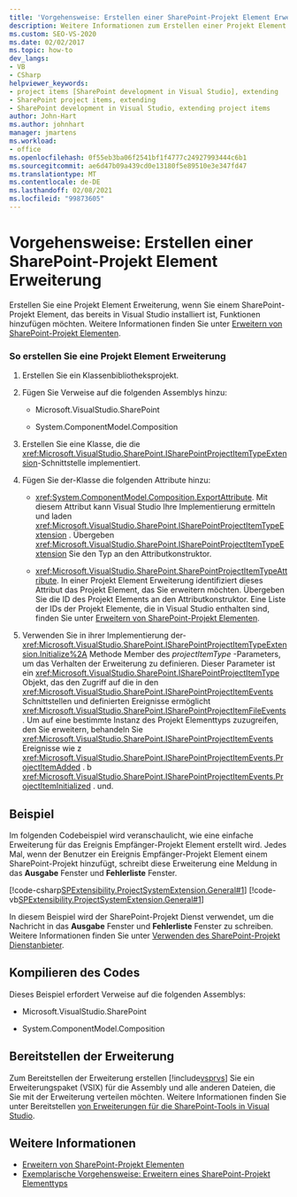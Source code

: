 ```yaml
---
title: 'Vorgehensweise: Erstellen einer SharePoint-Projekt Element Erweiterung | Microsoft-Dokumentation'
description: Weitere Informationen zum Erstellen einer Projekt Element Erweiterung finden Sie unter Hinzufügen von Funktionen zu einem SharePoint-Projekt Element, das bereits in Visual Studio installiert ist.
ms.custom: SEO-VS-2020
ms.date: 02/02/2017
ms.topic: how-to
dev_langs:
- VB
- CSharp
helpviewer_keywords:
- project items [SharePoint development in Visual Studio], extending
- SharePoint project items, extending
- SharePoint development in Visual Studio, extending project items
author: John-Hart
ms.author: johnhart
manager: jmartens
ms.workload:
- office
ms.openlocfilehash: 0f55eb3ba06f2541bf1f4777c24927993444c6b1
ms.sourcegitcommit: ae6d47b09a439cd0e13180f5e89510e3e347fd47
ms.translationtype: MT
ms.contentlocale: de-DE
ms.lasthandoff: 02/08/2021
ms.locfileid: "99873605"
---
```

# <a name="how-to-create-a-sharepoint-project-item-extension"></a>Vorgehensweise: Erstellen einer SharePoint-Projekt Element Erweiterung
  Erstellen Sie eine Projekt Element Erweiterung, wenn Sie einem SharePoint-Projekt Element, das bereits in Visual Studio installiert ist, Funktionen hinzufügen möchten. Weitere Informationen finden Sie unter [Erweitern von SharePoint-Projekt Elementen](../sharepoint/extending-sharepoint-project-items.md).

### <a name="to-create-a-project-item-extension"></a>So erstellen Sie eine Projekt Element Erweiterung

1. Erstellen Sie ein Klassenbibliotheksprojekt.

2. Fügen Sie Verweise auf die folgenden Assemblys hinzu:

    - Microsoft.VisualStudio.SharePoint

    - System.ComponentModel.Composition

3. Erstellen Sie eine Klasse, die die <xref:Microsoft.VisualStudio.SharePoint.ISharePointProjectItemTypeExtension>-Schnittstelle implementiert.

4. Fügen Sie der-Klasse die folgenden Attribute hinzu:

    - <xref:System.ComponentModel.Composition.ExportAttribute>. Mit diesem Attribut kann Visual Studio Ihre Implementierung ermitteln und laden <xref:Microsoft.VisualStudio.SharePoint.ISharePointProjectItemTypeExtension> . Übergeben <xref:Microsoft.VisualStudio.SharePoint.ISharePointProjectItemTypeExtension> Sie den Typ an den Attributkonstruktor.

    - <xref:Microsoft.VisualStudio.SharePoint.SharePointProjectItemTypeAttribute>. In einer Projekt Element Erweiterung identifiziert dieses Attribut das Projekt Element, das Sie erweitern möchten. Übergeben Sie die ID des Projekt Elements an den Attributkonstruktor. Eine Liste der IDs der Projekt Elemente, die in Visual Studio enthalten sind, finden Sie unter [Erweitern von SharePoint-Projekt Elementen](../sharepoint/extending-sharepoint-project-items.md).

5. Verwenden Sie in ihrer Implementierung der- <xref:Microsoft.VisualStudio.SharePoint.ISharePointProjectItemTypeExtension.Initialize%2A> Methode Member des *projectItemType* -Parameters, um das Verhalten der Erweiterung zu definieren. Dieser Parameter ist ein <xref:Microsoft.VisualStudio.SharePoint.ISharePointProjectItemType> Objekt, das den Zugriff auf die in den <xref:Microsoft.VisualStudio.SharePoint.ISharePointProjectItemEvents> Schnittstellen und definierten Ereignisse ermöglicht <xref:Microsoft.VisualStudio.SharePoint.ISharePointProjectItemFileEvents> . Um auf eine bestimmte Instanz des Projekt Elementtyps zuzugreifen, den Sie erweitern, behandeln Sie <xref:Microsoft.VisualStudio.SharePoint.ISharePointProjectItemEvents> Ereignisse wie z <xref:Microsoft.VisualStudio.SharePoint.ISharePointProjectItemEvents.ProjectItemAdded> . b <xref:Microsoft.VisualStudio.SharePoint.ISharePointProjectItemEvents.ProjectItemInitialized> . und.

## <a name="example"></a>Beispiel
 Im folgenden Codebeispiel wird veranschaulicht, wie eine einfache Erweiterung für das Ereignis Empfänger-Projekt Element erstellt wird. Jedes Mal, wenn der Benutzer ein Ereignis Empfänger-Projekt Element einem SharePoint-Projekt hinzufügt, schreibt diese Erweiterung eine Meldung in das **Ausgabe** Fenster und **Fehlerliste** Fenster.

 [!code-csharp[SPExtensibility.ProjectSystemExtension.General#1](../sharepoint/codesnippet/CSharp/projectsystemexamples/extension/projectitemextension.cs#1)]
 [!code-vb[SPExtensibility.ProjectSystemExtension.General#1](../sharepoint/codesnippet/VisualBasic/projectsystemexamples/extension/projectitemextension.vb#1)]

 In diesem Beispiel wird der SharePoint-Projekt Dienst verwendet, um die Nachricht in das **Ausgabe** Fenster und **Fehlerliste** Fenster zu schreiben. Weitere Informationen finden Sie unter [Verwenden des SharePoint-Projekt Dienstanbieter](../sharepoint/using-the-sharepoint-project-service.md).

## <a name="compile-the-code"></a>Kompilieren des Codes
 Dieses Beispiel erfordert Verweise auf die folgenden Assemblys:

- Microsoft.VisualStudio.SharePoint

- System.ComponentModel.Composition

## <a name="deploy-the-extension"></a>Bereitstellen der Erweiterung
 Zum Bereitstellen der Erweiterung erstellen [!include[vsprvs](../sharepoint/includes/vsprvs-md.md)] Sie ein Erweiterungspaket (VSIX) für die Assembly und alle anderen Dateien, die Sie mit der Erweiterung verteilen möchten. Weitere Informationen finden Sie unter Bereitstellen [von Erweiterungen für die SharePoint-Tools in Visual Studio](../sharepoint/deploying-extensions-for-the-sharepoint-tools-in-visual-studio.md).

## <a name="see-also"></a>Weitere Informationen
- [Erweitern von SharePoint-Projekt Elementen](../sharepoint/extending-sharepoint-project-items.md)
- [Exemplarische Vorgehensweise: Erweitern eines SharePoint-Projekt Elementtyps](../sharepoint/walkthrough-extending-a-sharepoint-project-item-type.md)
